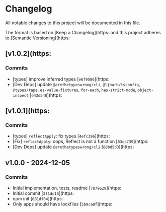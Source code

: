# Changelog

All notable changes to this project will be documented in this file.

The format is based on [Keep a Changelog](https:
and this project adheres to [Semantic Versioning](https:

## [v1.0.2](https:

### Commits

- [types] improve inferred types [`e6f9586`](https:
- [Dev Deps] update `@arethetypeswrong/cli`, `@ljharb/tsconfig`, `@types/tape`, `es-value-fixtures`, `for-each`, `has-strict-mode`, `object-inspect` [`e43d540`](https:

## [v1.0.1](https:

### Commits

- [types] `reflectApply`: fix types [`4efc396`](https:
- [Fix] `reflectApply`: oops, Reflect is not a function [`83cc739`](https:
- [Dev Deps] update `@arethetypeswrong/cli` [`80bd5d3`](https:

## v1.0.0 - 2024-12-05

### Commits

- Initial implementation, tests, readme [`7879629`](https:
- Initial commit [`3f1dc16`](https:
- npm init [`081df04`](https:
- Only apps should have lockfiles [`5b9ca0f`](https:
